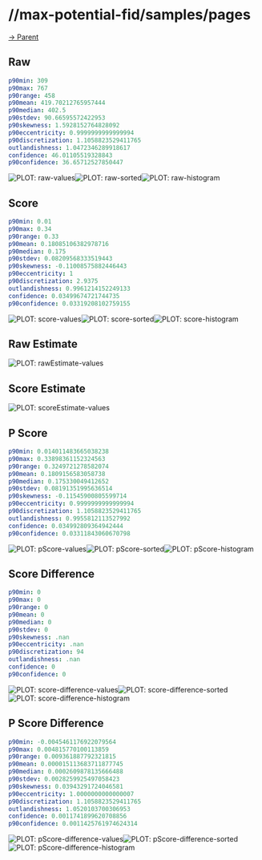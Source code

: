 
# //max-potential-fid/samples/pages

[→ Parent](../..)


## Raw


```yaml
p90min: 309
p90max: 767
p90range: 458
p90mean: 419.70212765957444
p90median: 402.5
p90stdev: 90.66595572422953
p90skewness: 1.5928152764828092
p90eccentricity: 0.9999999999999994
p90discretization: 1.1058823529411765
outlandishness: 1.0472346289918617
confidence: 46.01105519328843
p90confidence: 36.65712527850447

```

![PLOT: raw-values](./raw/values.svg)![PLOT: raw-sorted](./raw/sorted.svg)![PLOT: raw-histogram](./raw/histogram.svg)
## Score


```yaml
p90min: 0.01
p90max: 0.34
p90range: 0.33
p90mean: 0.18085106382978716
p90median: 0.175
p90stdev: 0.08209568333519443
p90skewness: -0.11008575882446443
p90eccentricity: 1
p90discretization: 2.9375
outlandishness: 0.9961214152249133
confidence: 0.03499674721744735
p90confidence: 0.03319208102759155

```

![PLOT: score-values](./score/values.svg)![PLOT: score-sorted](./score/sorted.svg)![PLOT: score-histogram](./score/histogram.svg)
## Raw Estimate

![PLOT: rawEstimate-values](./rawEstimate/values.svg)
## Score Estimate

![PLOT: scoreEstimate-values](./scoreEstimate/values.svg)
## P Score


```yaml
p90min: 0.014011483665038238
p90max: 0.33898361152324563
p90range: 0.3249721278582074
p90mean: 0.1809156583058738
p90median: 0.175330049412652
p90stdev: 0.08191351995636514
p90skewness: -0.11545900805599714
p90eccentricity: 0.9999999999999994
p90discretization: 1.1058823529411765
outlandishness: 0.9955812113527992
confidence: 0.034992809364942444
p90confidence: 0.03311843060670798

```

![PLOT: pScore-values](./pScore/values.svg)![PLOT: pScore-sorted](./pScore/sorted.svg)![PLOT: pScore-histogram](./pScore/histogram.svg)
## Score Difference


```yaml
p90min: 0
p90max: 0
p90range: 0
p90mean: 0
p90median: 0
p90stdev: 0
p90skewness: .nan
p90eccentricity: .nan
p90discretization: 94
outlandishness: .nan
confidence: 0
p90confidence: 0

```

![PLOT: score-difference-values](./score-difference/values.svg)![PLOT: score-difference-sorted](./score-difference/sorted.svg)![PLOT: score-difference-histogram](./score-difference/histogram.svg)
## P Score Difference


```yaml
p90min: -0.0045461176922079564
p90max: 0.004815770100113859
p90range: 0.009361887792321815
p90mean: 0.000015113683711877745
p90median: 0.0002609878135666488
p90stdev: 0.0028259925497058423
p90skewness: 0.03943291724046581
p90eccentricity: 1.0000000000000007
p90discretization: 1.1058823529411765
outlandishness: 1.0520103700306953
confidence: 0.0011741899620708856
p90confidence: 0.0011425761974624314

```

![PLOT: pScore-difference-values](./pScore-difference/values.svg)![PLOT: pScore-difference-sorted](./pScore-difference/sorted.svg)![PLOT: pScore-difference-histogram](./pScore-difference/histogram.svg)